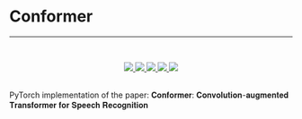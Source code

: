 # Conformer 
<hr>
<br>

<p  align="center"> 
     <a href="https://github.com/sooftware/jasper/blob/main/LICENSE">
          <img src="http://img.shields.io/badge/license-Apache--2.0-informational"> 
     </a>
     <a href="https://github.com/pytorch/pytorch">
          <img src="http://img.shields.io/badge/framework-PyTorch-informational"> 
     </a>
     <a href="https://www.python.org/dev/peps/pep-0008/">
          <img src="http://img.shields.io/badge/codestyle-PEP--8-informational"> 
     </a>
     <a href="https://github.com/sooftware/conformer">
          <img src="http://img.shields.io/badge/build-passing-success"> 
     </a>
     <a href="https://sooftware.github.io/KoSpeech/Conformer.html">
          <img src="http://img.shields.io/badge/docs-passing-success"> 
     </a>
  
 <br>
 <br>

PyTorch implementation of the paper: 𝐂𝐨𝐧𝐟𝐨𝐫𝐦𝐞𝐫: 𝐂𝐨𝐧𝐯𝐨𝐥𝐮𝐭𝐢𝐨𝐧-𝐚𝐮𝐠𝐦𝐞𝐧𝐭𝐞𝐝 𝐓𝐫𝐚𝐧𝐬𝐟𝐨𝐫𝐦𝐞𝐫 𝐟𝐨𝐫 𝐒𝐩𝐞𝐞𝐜𝐡 𝐑𝐞𝐜𝐨𝐠𝐧𝐢𝐭𝐢𝐨𝐧

<br>

